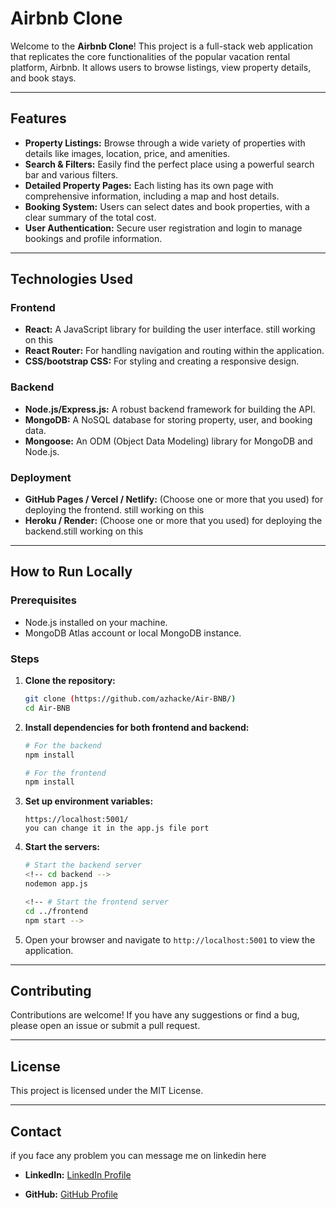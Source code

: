# Airbnb Clone

Welcome to the **Airbnb Clone**! This project is a full-stack web application that replicates the core functionalities of the popular vacation rental platform, Airbnb. It allows users to browse listings, view property details, and book stays.

---

## Features

* **Property Listings:** Browse through a wide variety of properties with details like images, location, price, and amenities.
* **Search & Filters:** Easily find the perfect place using a powerful search bar and various filters.
* **Detailed Property Pages:** Each listing has its own page with comprehensive information, including a map and host details.
* **Booking System:** Users can select dates and book properties, with a clear summary of the total cost.
* **User Authentication:** Secure user registration and login to manage bookings and profile information.

---

## Technologies Used

### Frontend
* **React:** A JavaScript library for building the user interface. still working on this 
* **React Router:** For handling navigation and routing within the application.
* **CSS/bootstrap CSS:** For styling and creating a responsive design.

### Backend
* **Node.js/Express.js:** A robust backend framework for building the API.
* **MongoDB:** A NoSQL database for storing property, user, and booking data.
* **Mongoose:** An ODM (Object Data Modeling) library for MongoDB and Node.js.

### Deployment
* **GitHub Pages / Vercel / Netlify:** (Choose one or more that you used) for deploying the frontend. still working on this
* **Heroku / Render:** (Choose one or more that you used) for deploying the backend.still working on this

---

## How to Run Locally

### Prerequisites

* Node.js installed on your machine.
* MongoDB Atlas account or local MongoDB instance.

### Steps

1.  **Clone the repository:**
    ```bash
    git clone (https://github.com/azhacke/Air-BNB/)
    cd Air-BNB
    ```

2.  **Install dependencies for both frontend and backend:**
    ```bash
    # For the backend
    npm install

    # For the frontend
    npm install
    ```

3.  **Set up environment variables:**
    
    ```your default port is 
    https://localhost:5001/
    you can change it in the app.js file port
    ```

4.  **Start the servers:**
    ```bash
    # Start the backend server
    <!-- cd backend -->
    nodemon app.js

    <!-- # Start the frontend server
    cd ../frontend
    npm start -->
    ```

5.  Open your browser and navigate to `http://localhost:5001` to view the application.

---

## Contributing

Contributions are welcome! If you have any suggestions or find a bug, please open an issue or submit a pull request.

---

## License

This project is licensed under the MIT License.

---

## Contact
 
 if you face any problem you can message me on linkedin here 

* **LinkedIn:** [LinkedIn Profile](https://linkedin.com/in/azhacked)


* **GitHub:** [GitHub Profile](https://github.com/azhacke)
